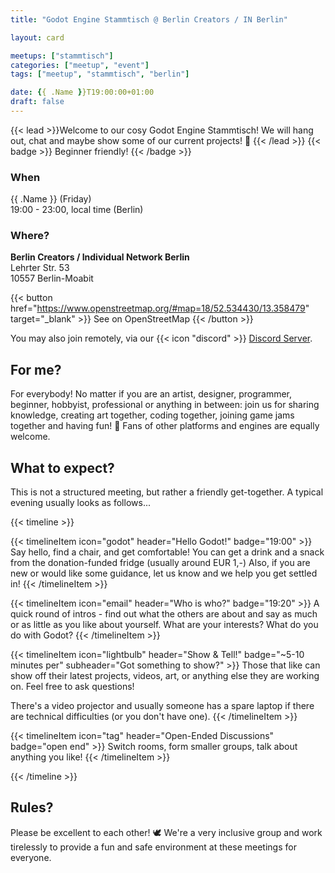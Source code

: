 ```yaml
---
title: "Godot Engine Stammtisch @ Berlin Creators / IN Berlin"

layout: card

meetups: ["stammtisch"]
categories: ["meetup", "event"]
tags: ["meetup", "stammtisch", "berlin"]

date: {{ .Name }}T19:00:00+01:00
draft: false
---
```

{{< lead >}}Welcome to our cosy Godot Engine Stammtisch! We will hang out, chat and maybe show some of our current projects! 🦜
{{< /lead >}} {{< badge >}} Beginner friendly! {{< /badge >}} 
### When
{{ .Name }} (Friday)  
19:00 - 23:00, local time (Berlin)

### Where?
**Berlin Creators / Individual Network Berlin**  
Lehrter Str. 53  
10557 Berlin-Moabit


{{< button href="https://www.openstreetmap.org/#map=18/52.534430/13.358479" target="_blank" >}}
See on OpenStreetMap
{{< /button >}}

You may also join remotely, via our {{< icon "discord" >}} [Discord Server](https://discord.gg/dqg7TxMRH9).


## For me?
For everybody! No matter if you are an artist, designer, programmer, beginner, hobbyist, professional or anything in between: join us for sharing knowledge, creating art together, coding together, joining game jams together and having fun! 🌼 Fans of other platforms and engines are equally welcome.

## What to expect?
This is not a structured meeting, but rather a friendly get-together. A typical evening usually looks as follows...

{{< timeline >}}

{{< timelineItem icon="godot" header="Hello Godot!" badge="19:00" >}}
Say hello, find a chair, and get comfortable! 
You can get a drink and a snack from the donation-funded fridge (usually around EUR 1,-)
Also, if you are new or would like some guidance, let us know and we help you get settled in!
{{< /timelineItem >}}

{{< timelineItem icon="email" header="Who is who?" badge="19:20" >}}
A quick round of intros - find out what the others are about and say as much or as little as you like about yourself. What are your interests? What do you do with Godot? 
{{< /timelineItem >}}

{{< timelineItem icon="lightbulb" header="Show & Tell!" badge="~5-10 minutes per" subheader="Got something to show?" >}}
Those that like can show off their latest projects, videos, art, or anything else they are working on. Feel free to ask questions!

There's a video projector and usually someone has a spare laptop if there are technical difficulties (or you don't have one).
{{< /timelineItem >}}

{{< timelineItem icon="tag" header="Open-Ended Discussions" badge="open end" >}}
Switch rooms, form smaller groups, talk about anything you like!
{{< /timelineItem >}}

{{< /timeline >}}

## Rules?
Please be excellent to each other! 🕊️ 
We're a very inclusive group and work tirelessly to provide a fun and safe environment at these meetings for everyone.
